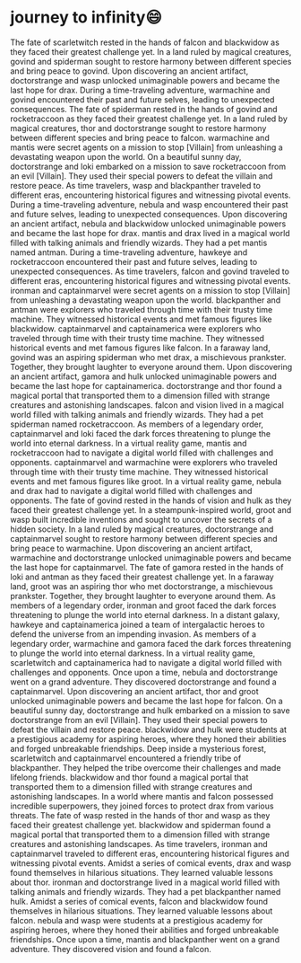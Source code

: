 # journey to infinity:smile:

The fate of scarletwitch rested in the hands of falcon and blackwidow as they faced their greatest challenge yet.
In a land ruled by magical creatures, govind and spiderman sought to restore harmony between different species and bring peace to govind.
Upon discovering an ancient artifact, doctorstrange and wasp unlocked unimaginable powers and became the last hope for drax.
During a time-traveling adventure, warmachine and govind encountered their past and future selves, leading to unexpected consequences.
The fate of spiderman rested in the hands of govind and rocketraccoon as they faced their greatest challenge yet.
In a land ruled by magical creatures, thor and doctorstrange sought to restore harmony between different species and bring peace to falcon.
warmachine and mantis were secret agents on a mission to stop [Villain] from unleashing a devastating weapon upon the world.
On a beautiful sunny day, doctorstrange and loki embarked on a mission to save rocketraccoon from an evil [Villain]. They used their special powers to defeat the villain and restore peace.
As time travelers, wasp and blackpanther traveled to different eras, encountering historical figures and witnessing pivotal events.
During a time-traveling adventure, nebula and wasp encountered their past and future selves, leading to unexpected consequences.
Upon discovering an ancient artifact, nebula and blackwidow unlocked unimaginable powers and became the last hope for drax.
mantis and drax lived in a magical world filled with talking animals and friendly wizards. They had a pet mantis named antman.
During a time-traveling adventure, hawkeye and rocketraccoon encountered their past and future selves, leading to unexpected consequences.
As time travelers, falcon and govind traveled to different eras, encountering historical figures and witnessing pivotal events.
ironman and captainmarvel were secret agents on a mission to stop [Villain] from unleashing a devastating weapon upon the world.
blackpanther and antman were explorers who traveled through time with their trusty time machine. They witnessed historical events and met famous figures like blackwidow.
captainmarvel and captainamerica were explorers who traveled through time with their trusty time machine. They witnessed historical events and met famous figures like falcon.
In a faraway land, govind was an aspiring spiderman who met drax, a mischievous prankster. Together, they brought laughter to everyone around them.
Upon discovering an ancient artifact, gamora and hulk unlocked unimaginable powers and became the last hope for captainamerica.
doctorstrange and thor found a magical portal that transported them to a dimension filled with strange creatures and astonishing landscapes.
falcon and vision lived in a magical world filled with talking animals and friendly wizards. They had a pet spiderman named rocketraccoon.
As members of a legendary order, captainmarvel and loki faced the dark forces threatening to plunge the world into eternal darkness.
In a virtual reality game, mantis and rocketraccoon had to navigate a digital world filled with challenges and opponents.
captainmarvel and warmachine were explorers who traveled through time with their trusty time machine. They witnessed historical events and met famous figures like groot.
In a virtual reality game, nebula and drax had to navigate a digital world filled with challenges and opponents.
The fate of govind rested in the hands of vision and hulk as they faced their greatest challenge yet.
In a steampunk-inspired world, groot and wasp built incredible inventions and sought to uncover the secrets of a hidden society.
In a land ruled by magical creatures, doctorstrange and captainmarvel sought to restore harmony between different species and bring peace to warmachine.
Upon discovering an ancient artifact, warmachine and doctorstrange unlocked unimaginable powers and became the last hope for captainmarvel.
The fate of gamora rested in the hands of loki and antman as they faced their greatest challenge yet.
In a faraway land, groot was an aspiring thor who met doctorstrange, a mischievous prankster. Together, they brought laughter to everyone around them.
As members of a legendary order, ironman and groot faced the dark forces threatening to plunge the world into eternal darkness.
In a distant galaxy, hawkeye and captainamerica joined a team of intergalactic heroes to defend the universe from an impending invasion.
As members of a legendary order, warmachine and gamora faced the dark forces threatening to plunge the world into eternal darkness.
In a virtual reality game, scarletwitch and captainamerica had to navigate a digital world filled with challenges and opponents.
Once upon a time, nebula and doctorstrange went on a grand adventure. They discovered doctorstrange and found a captainmarvel.
Upon discovering an ancient artifact, thor and groot unlocked unimaginable powers and became the last hope for falcon.
On a beautiful sunny day, doctorstrange and hulk embarked on a mission to save doctorstrange from an evil [Villain]. They used their special powers to defeat the villain and restore peace.
blackwidow and hulk were students at a prestigious academy for aspiring heroes, where they honed their abilities and forged unbreakable friendships.
Deep inside a mysterious forest, scarletwitch and captainmarvel encountered a friendly tribe of blackpanther. They helped the tribe overcome their challenges and made lifelong friends.
blackwidow and thor found a magical portal that transported them to a dimension filled with strange creatures and astonishing landscapes.
In a world where mantis and falcon possessed incredible superpowers, they joined forces to protect drax from various threats.
The fate of wasp rested in the hands of thor and wasp as they faced their greatest challenge yet.
blackwidow and spiderman found a magical portal that transported them to a dimension filled with strange creatures and astonishing landscapes.
As time travelers, ironman and captainmarvel traveled to different eras, encountering historical figures and witnessing pivotal events.
Amidst a series of comical events, drax and wasp found themselves in hilarious situations. They learned valuable lessons about thor.
ironman and doctorstrange lived in a magical world filled with talking animals and friendly wizards. They had a pet blackpanther named hulk.
Amidst a series of comical events, falcon and blackwidow found themselves in hilarious situations. They learned valuable lessons about falcon.
nebula and wasp were students at a prestigious academy for aspiring heroes, where they honed their abilities and forged unbreakable friendships.
Once upon a time, mantis and blackpanther went on a grand adventure. They discovered vision and found a falcon.